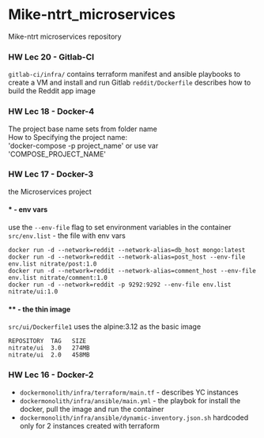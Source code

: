 # Mike-ntrt_microservices
Mike-ntrt microservices repository

### HW Lec 20 - Gitlab-CI

`gitlab-ci/infra/` contains terraform manifest and ansible playbooks to create a VM and install and run Gitlab
`reddit/Dockerfile` describes how to build the Reddit app image

### HW Lec 18 - Docker-4

The project base name sets from folder name  
How to Specifying the project name:  
'docker-compose -p project_name' or use var 'COMPOSE_PROJECT_NAME'  


### HW Lec 17 - Docker-3

the Microservices project

#### * - env vars

use the `--env-file` flag to set environment variables in the container
`src/env.list` - the file with env vars
```
docker run -d --network=reddit --network-alias=db_host mongo:latest
docker run -d --network=reddit --network-alias=post_host --env-file env.list nitrate/post:1.0
docker run -d --network=reddit --network-alias=comment_host --env-file env.list nitrate/comment:1.0
docker run -d --network=reddit -p 9292:9292 --env-file env.list nitrate/ui:1.0
```

#### ** - the thin image

`src/ui/Dockerfile1` uses the alpine:3.12 as the basic image
```
REPOSITORY  TAG   SIZE
nitrate/ui  3.0   274MB
nitrate/ui  2.0   458MB

```

### HW Lec 16 - Docker-2

- `dockermonolith/infra/terraform/main.tf` - describes YC instances
- `dockermonolith/infra/ansible/main.yml` - the playbok for install the docker, pull the image and run the container
- `dockermonolith/infra/ansible/dynamic-inventory.json.sh` hardcoded only for 2 instances created with terraform
